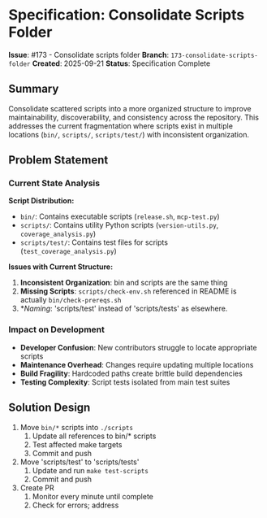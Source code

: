<!-- markdownlint-disable MD013 -->
# Specification: Consolidate Scripts Folder

**Issue**: #173 - Consolidate scripts folder
**Branch**: `173-consolidate-scripts-folder`
**Created**: 2025-09-21
**Status**: Specification Complete

## Summary

Consolidate scattered scripts into a more organized structure to improve maintainability, discoverability, and consistency across the repository. This addresses the current fragmentation where scripts exist in multiple locations (`bin/`, `scripts/`, `scripts/test/`) with inconsistent organization.

## Problem Statement

### Current State Analysis

**Script Distribution:**

- `bin/`: Contains executable scripts (`release.sh`, `mcp-test.py`)
- `scripts/`: Contains utility Python scripts (`version-utils.py`, `coverage_analysis.py`)
- `scripts/test/`: Contains test files for scripts (`test_coverage_analysis.py`)

**Issues with Current Structure:**

1. **Inconsistent Organization**:  bin and scripts are the same thing
2. **Missing Scripts**: `scripts/check-env.sh` referenced in README is actually `bin/check-prereqs.sh`
3. **Naming*: 'scripts/test' instead of 'scripts/tests' as elsewhere.

### Impact on Development

- **Developer Confusion**: New contributors struggle to locate appropriate scripts
- **Maintenance Overhead**: Changes require updating multiple locations
- **Build Fragility**: Hardcoded paths create brittle build dependencies
- **Testing Complexity**: Script tests isolated from main test suites

## Solution Design

1. Move `bin/*` scripts into `./scripts`
   1. Update all references to bin/* scripts
   2. Test affected make targets
   3. Commit and push
2. Move 'scripts/test' to 'scripts/tests'
   1. Update and run `make test-scripts`
   2. Commit and push
3. Create PR
   1. Monitor every minute until complete
   2. Check for errors; address
